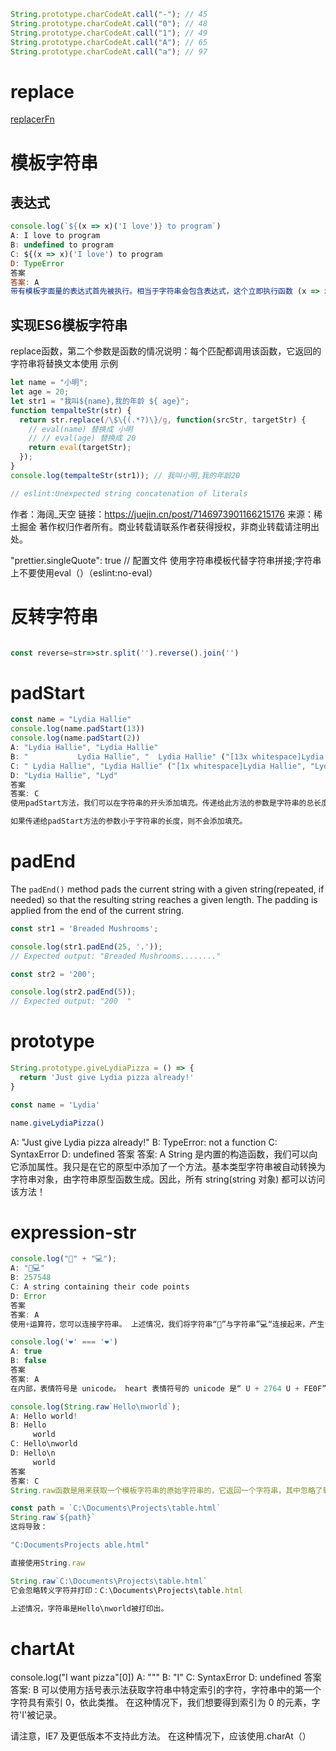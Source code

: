 ```js
String.prototype.charCodeAt.call("-"); // 45
String.prototype.charCodeAt.call("0"); // 48
String.prototype.charCodeAt.call("1"); // 49
String.prototype.charCodeAt.call("A"); // 65
String.prototype.charCodeAt.call("a"); // 97
```

# replace

[replacerFn](https://developer.mozilla.org/en-US/docs/Web/JavaScript/Reference/Global_Objects/String/replace)

# 模板字符串
## 表达式
```js
console.log(`${(x => x)('I love')} to program`)
A: I love to program
B: undefined to program
C: ${(x => x)('I love') to program
D: TypeError
答案
答案: A
带有模板字面量的表达式首先被执行。相当于字符串会包含表达式，这个立即执行函数 (x => x)('I love') 返回的值。我们向箭头函数 x => x 传递 'I love' 作为参数。x 等价于返回的 'I love'。这就是结果 I love to program。
```
## 实现ES6模板字符串

replace函数，第二个参数是函数的情况说明：每个匹配都调用该函数，它返回的字符串将替换文本使用
示例
```js
let name = "小明";
let age = 20;
let str1 = "我叫${name},我的年龄 ${ age}";
function tempalteStr(str) {
  return str.replace(/\$\{(.*?)\}/g, function(srcStr, targetStr) {
    // eval(name) 替换成 小明
    // // eval(age) 替换成 20
    return eval(targetStr);
  });
}
console.log(tempalteStr(str1)); // 我叫小明,我的年龄20

// eslint:Unexpected string concatenation of literals
```


作者：海阔_天空
链接：https://juejin.cn/post/7146973901166215176
来源：稀土掘金
著作权归作者所有。商业转载请联系作者获得授权，非商业转载请注明出处。

"prettier.singleQuote": true // 配置文件
使用字符串模板代替字符串拼接;字符串上不要使用eval（）（eslint:no-eval）
# 反转字符串
```js

const reverse=str=>str.split('').reverse().join('')
```
# padStart
```js
const name = "Lydia Hallie"
console.log(name.padStart(13))
console.log(name.padStart(2))
A: "Lydia Hallie", "Lydia Hallie"
B: "           Lydia Hallie", "  Lydia Hallie" ("[13x whitespace]Lydia Hallie", "[2x whitespace]Lydia Hallie")
C: " Lydia Hallie", "Lydia Hallie" ("[1x whitespace]Lydia Hallie", "Lydia Hallie")
D: "Lydia Hallie", "Lyd"
答案
答案: C
使用padStart方法，我们可以在字符串的开头添加填充。传递给此方法的参数是字符串的总长度（包含填充）。字符串Lydia Hallie的长度为12，因此name.padStart（13）在字符串的开头只会插入 1（13 - 12 = 1）个空格。

如果传递给padStart方法的参数小于字符串的长度，则不会添加填充。
```
# padEnd
The `padEnd()` method pads the current string with a given string(repeated, if needed) so that the resulting string reaches a given length. The padding is applied from the end of the current string.

```js
const str1 = 'Breaded Mushrooms';

console.log(str1.padEnd(25, '.'));
// Expected output: "Breaded Mushrooms........"

const str2 = '200';

console.log(str2.padEnd(5));
// Expected output: "200  "

```

# prototype
```js
String.prototype.giveLydiaPizza = () => {
  return 'Just give Lydia pizza already!'
}

const name = 'Lydia'

name.giveLydiaPizza()
```
A: "Just give Lydia pizza already!"
B: TypeError: not a function
C: SyntaxError
D: undefined
答案
答案: A
String 是内置的构造函数，我们可以向它添加属性。我只是在它的原型中添加了一个方法。基本类型字符串被自动转换为字符串对象，由字符串原型函数生成。因此，所有 string(string 对象) 都可以访问该方法！

# expression-str
```js
console.log("🥑" + "💻");
A: "🥑💻"
B: 257548
C: A string containing their code points
D: Error
答案
答案: A
使用+运算符，您可以连接字符串。 上述情况，我们将字符串“🥑”与字符串”💻“连接起来，产生”🥑💻“。

console.log('❤️' === '❤️')
A: true
B: false
答案
答案: A
在内部，表情符号是 unicode。 heart 表情符号的 unicode 是“ U + 2764 U + FE0F”。 对于相同的表情符号，它们总是相同的，因此我们将两个相等的字符串相互比较，这将返回 true。
```

```js
console.log(String.raw`Hello\nworld`);
A: Hello world!
B: Hello
     world
C: Hello\nworld
D: Hello\n
     world
答案
答案: C
String.raw函数是用来获取一个模板字符串的原始字符串的，它返回一个字符串，其中忽略了转义符（\n，\v，\t等）。但反斜杠可能造成问题，因为你可能会遇到下面这种类似情况：

const path = `C:\Documents\Projects\table.html`
String.raw`${path}`
这将导致：

"C:DocumentsProjects able.html"

直接使用String.raw

String.raw`C:\Documents\Projects\table.html`
它会忽略转义字符并打印：C:\Documents\Projects\table.html

上述情况，字符串是Hello\nworld被打印出。
```
# chartAt
console.log("I want pizza"[0])
A: """
B: "I"
C: SyntaxError
D: undefined
答案
答案: B
可以使用方括号表示法获取字符串中特定索引的字符，字符串中的第一个字符具有索引 0，依此类推。 在这种情况下，我们想要得到索引为 0 的元素，字符'I'被记录。

请注意，IE7 及更低版本不支持此方法。 在这种情况下，应该使用.charAt（）
